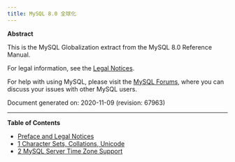 ```yaml
---
title: MySQL 8.0 全球化
---
```


**Abstract**

This is the MySQL Globalization extract from the MySQL 8.0 Reference Manual.

For legal information, see the [Legal Notices](https://dev.mysql.com/doc/mysql-g11n-excerpt/8.0/en/preface.html#legalnotice).

For help with using MySQL, please visit the [MySQL Forums](http://forums.mysql.com/), where you can discuss your issues with other MySQL users.

Document generated on: 2020-11-09 (revision: 67963)

---

**Table of Contents**

- [Preface and Legal Notices](https://dev.mysql.com/doc/mysql-g11n-excerpt/8.0/en/preface.html)
- [1 Character Sets, Collations, Unicode](https://dev.mysql.com/doc/mysql-g11n-excerpt/8.0/en/charset.html)
- [2 MySQL Server Time Zone Support](https://dev.mysql.com/doc/mysql-g11n-excerpt/8.0/en/time-zone-support.html)
